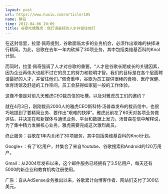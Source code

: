 ```yaml
---
layout: post
url: https://www.huxiu.com/article/105
name: 蔡钰
time: 2012-04-06 20:09
title: 谷歌吐槽雅虎：我们请最好的人才并留住他们
---
```

在这封信里，拉里·佩奇提到，谷歌面临太多的业务机会，必须作出艰难的抉择进行精简。为此，谷歌在去年一年内砍掉了30项业务，其中包括类维基百科的Knol计划。

而同时，拉里·佩奇强调了人才对谷歌的重要。“人才是谷歌长期成长的关键因素，因为企业再伟大也超不过它的员工的努力和聪明才智。我们的目标是在各个层面聘请最好的人才，并留住他们。”佩奇重申，谷歌为员工提供很棒的食物、医疗保健、体育场馆及舒适的工作空间，员工会获得如家庭一般的工作体验。

这像不像是对前几天雅虎CEO裁员信的吐槽，以及对雅虎员工们的邀约？

就在4月3日，刚刚裁员2000人的雅虎CEO斯科特·汤普森发布的裁员信中，也很巧地提到了要精简业务、要作出“艰难的抉择”。雅虎此前花了60天对各项业务做评估，并决定在和新媒体与通讯业务、平台和数据上发力。汤普森在信中解释说，为了集中精力发展核心业务，雅虎需要完成这次激烈裁员。

终止服务：谷歌在1年内关闭了30项服务，其中包括类维基百科的Knol计划。

Google+：有了1亿用户，并集合了来自Youtube、谷歌搜索和Android的120万用户。

Gmail：从2004年发布以来，这个邮件服务已经拥有了3.5亿用户，每天还有5000的新企业和教育机构注册使用。

广告：自从AdSense业务推出以来，谷歌累计向博客作者、网站们支付了300亿美元。

